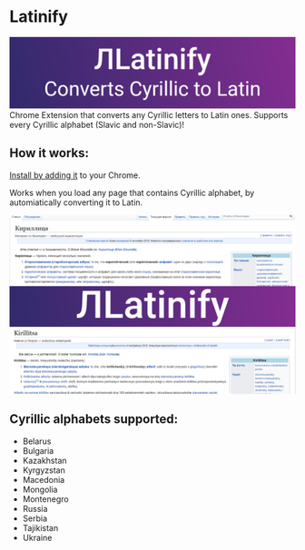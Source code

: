 # Latinify
![banner](images/latinifyGithub.png)
Chrome Extension that converts any Cyrillic letters to Latin ones.
Supports every Cyrillic alphabet (Slavic and non-Slavic)!

How it works:
------
[Install by adding it](https://chrome.google.com/webstore/detail/latinify/clhcmoeloccdehioknhbbdokpkceaoha/overview) to your Chrome.

Works when you load any page that contains Cyrillic alphabet, by automiatically converting it to Latin.

![use](/images/1280x800.png)

Cyrillic alphabets supported:
----------------------------
* Belarus
* Bulgaria
* Kazakhstan
* Kyrgyzstan
* Macedonia
* Mongolia
* Montenegro
* Russia
* Serbia
* Tajikistan
* Ukraine
